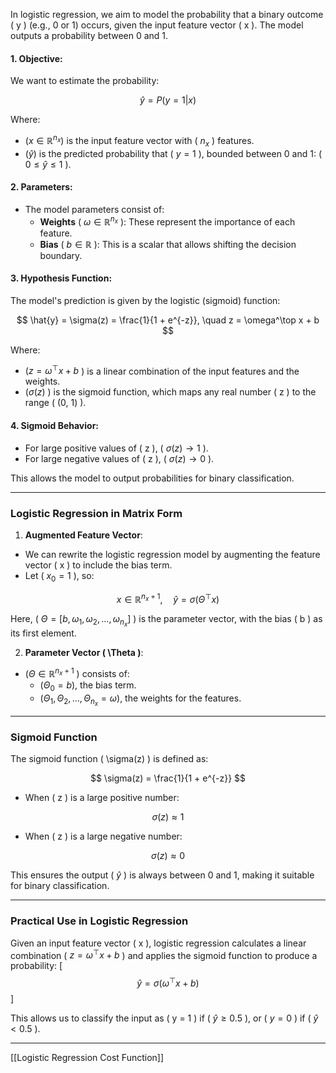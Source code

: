 
In logistic regression, we aim to model the probability that a binary outcome \( y \) (e.g., 0 or 1) occurs, given the input feature vector \( x \). The model outputs a probability between 0 and 1.

#### 1. **Objective**:
We want to estimate the probability:

$$
\hat{y} = P(y = 1 | x)
$$

Where:
- $( x \in \mathbb{R}^{n_x} )$ is the input feature vector with \( $n_x$ \) features.
- $( \hat{y} )$ is the predicted probability that \( $y = 1$ \), bounded between 0 and 1: \( $0 \leq \hat{y} \leq 1$ \).

#### 2. **Parameters**:
- The model parameters consist of:
  - **Weights** \( $\omega \in \mathbb{R}^{n_x}$ \): These represent the importance of each feature.
  - **Bias** ( $b \in \mathbb{R}$ ): This is a scalar that allows shifting the decision boundary.

#### 3. **Hypothesis Function**:
The model's prediction is given by the logistic (sigmoid) function:

$$
\hat{y} = \sigma(z) = \frac{1}{1 + e^{-z}}, \quad z = \omega^\top x + b
$$

Where:
- $( z = \omega^\top x + b$ \) is a linear combination of the input features and the weights.
- $( \sigma(z)$ ) is the sigmoid function, which maps any real number \( z \) to the range \( (0, 1) \).

#### 4. **Sigmoid Behavior**:
- For large positive values of \( z \), \( $\sigma(z) \to 1$ \).
- For large negative values of ( z ), ( $\sigma(z) \to 0$ ).

This allows the model to output probabilities for binary classification.

---

### Logistic Regression in Matrix Form

1. **Augmented Feature Vector**:
- We can rewrite the logistic regression model by augmenting the feature vector \( x \) to include the bias term. 
- Let \( $x_0 = 1$ \), so:
  
$$
  x \in \mathbb{R}^{n_x + 1}, \quad \hat{y} = \sigma(\Theta^\top x)
$$
  
  Here, \( $\Theta = [b, \omega_1, \omega_2, \dots, \omega_{n_x}]$ \) is the parameter vector, with the bias \( b \) as its first element.

2. **Parameter Vector \( \Theta \)**:
- $( \Theta \in \mathbb{R}^{n_x + 1}$ ) consists of:
  - $( \Theta_0 = b)$, the bias term.
  - $( \Theta_1, \Theta_2, \dots, \Theta_{n_x} = \omega )$, the weights for the features.

---

### Sigmoid Function

The sigmoid function \( \sigma(z) \) is defined as:

$$
\sigma(z) = \frac{1}{1 + e^{-z}}
$$


- When \( z \) is a large positive number:
  
$$
  \sigma(z) \approx 1
$$
  
- When \( z \) is a large negative number:
  
$$
  \sigma(z) \approx 0
$$
  

This ensures the output ( $\hat{y}$ ) is always between 0 and 1, making it suitable for binary classification.

---

### Practical Use in Logistic Regression

Given an input feature vector \( x \), logistic regression calculates a linear combination \( $z = \omega^\top x + b$ \) and applies the sigmoid function to produce a probability:
\[
$$
\hat{y} = \sigma(\omega^\top x + b)
$$
\]

This allows us to classify the input as ( y = 1 ) if ( $\hat{y} \geq 0.5$ ), or ( $y = 0$ ) if ( $\hat{y} < 0.5$ ).

---
[[Logistic Regression Cost Function]]